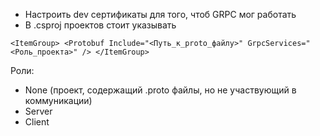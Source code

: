 - Настроить dev сертификаты для того, чтоб GRPC мог работать
- В .csproj проектов стоит указывать

`
<ItemGroup>
    <Protobuf Include="<Путь_к_proto_файлу>" GrpcServices="<Роль_проекта>" />
</ItemGroup>
`

Роли:
- None (проект, содержащий .proto файлы, но не участвующий в коммуникации)
- Server
- Client